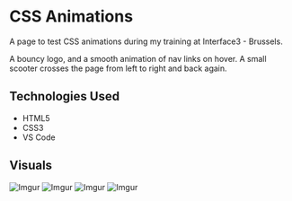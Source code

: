 # CSS Animations
A page to test CSS animations during my training at Interface3 - Brussels.

A bouncy logo, and a smooth animation of nav links on hover.
A small scooter crosses the page from left to right and back again.


## Technologies Used

* HTML5
* CSS3
* VS Code


## Visuals

![Imgur](https://tinyurl.com/yjh86zfw)
![Imgur](https://tinyurl.com/3xukybh2)
![Imgur](https://tinyurl.com/4hera52z)
![Imgur](https://tinyurl.com/49kvd2hr)

